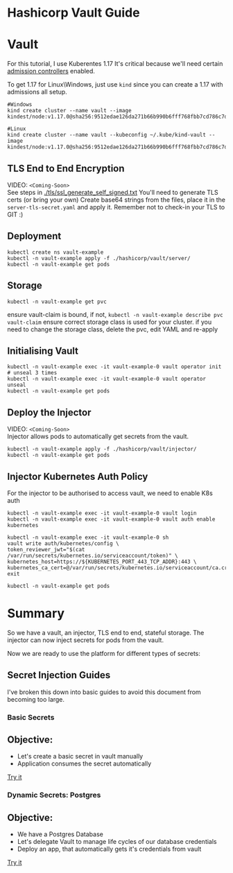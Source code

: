 # Hashicorp Vault Guide

# Vault

For this tutorial, I use Kuberentes 1.17
It's critical because we'll need certain [admission controllers](https://kubernetes.io/docs/reference/access-authn-authz/extensible-admission-controllers/) enabled.

To get 1.17 for Linux\Windows, just use `kind` since you can create a 1.17 with admissions all setup.

```
#Windows
kind create cluster --name vault --image kindest/node:v1.17.0@sha256:9512edae126da271b66b990b6fff768fbb7cd786c7d39e86bdf55906352fdf62

#Linux
kind create cluster --name vault --kubeconfig ~/.kube/kind-vault --image kindest/node:v1.17.0@sha256:9512edae126da271b66b990b6fff768fbb7cd786c7d39e86bdf55906352fdf62
```

## TLS End to End Encryption

VIDEO: ```<Coming-Soon>```  
See steps in [./tls/ssl_generate_self_signed.txt](./tls/ssl_generate_self_signed.txt)
You'll need to generate TLS certs (or bring your own)
Create base64 strings from the files, place it in the `server-tls-secret.yaml` and apply it.
Remember not to check-in your TLS to GIT :)

## Deployment

```
kubectl create ns vault-example
kubectl -n vault-example apply -f ./hashicorp/vault/server/
kubectl -n vault-example get pods
```

## Storage

```
kubectl -n vault-example get pvc
```
ensure vault-claim is bound, if not, `kubectl -n vault-example describe pvc vault-claim`
ensure correct storage class is used for your cluster.
if you need to change the storage class, delete the pvc, edit YAML and re-apply

## Initialising Vault

```
kubectl -n vault-example exec -it vault-example-0 vault operator init
# unseal 3 times
kubectl -n vault-example exec -it vault-example-0 vault operator unseal
kubectl -n vault-example get pods
```

## Deploy the Injector

VIDEO: ```<Coming-Soon>```  
Injector allows pods to automatically get secrets from the vault.

```
kubectl -n vault-example apply -f ./hashicorp/vault/injector/
kubectl -n vault-example get pods
```

## Injector Kubernetes Auth Policy

For the injector to be authorised to access vault, we need to enable K8s auth

```
kubectl -n vault-example exec -it vault-example-0 vault login
kubectl -n vault-example exec -it vault-example-0 vault auth enable kubernetes

kubectl -n vault-example exec -it vault-example-0 sh
vault write auth/kubernetes/config \
token_reviewer_jwt="$(cat /var/run/secrets/kubernetes.io/serviceaccount/token)" \
kubernetes_host=https://${KUBERNETES_PORT_443_TCP_ADDR}:443 \
kubernetes_ca_cert=@/var/run/secrets/kubernetes.io/serviceaccount/ca.crt
exit

kubectl -n vault-example get pods
```

# Summary

So we have a vault, an injector, TLS end to end, stateful storage.
The injector can now inject secrets for pods from the vault.

Now we are ready to use the platform for different types of secrets:

## Secret Injection Guides

I've broken this down into basic guides to avoid this document from becoming too large.

### Basic Secrets

Objective:
---------- 
* Let's create a basic secret in vault manually
* Application consumes the secret automatically

[Try it](./example-apps/basic-secret/readme.md)

### Dynamic Secrets: Postgres

Objective:
---------- 
* We have a Postgres Database
* Let's delegate Vault to manage life cycles of our database credentials
* Deploy an app, that automatically gets it's credentials from vault

[Try it](./example-apps/dynamic-postgresql/readme.md)




